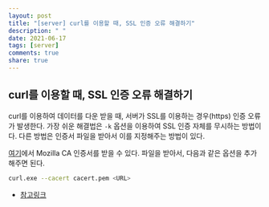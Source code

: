 ```yaml
---
layout: post
title: "[server] curl를 이용할 때, SSL 인증 오류 해결하기"
description: " "
date: 2021-06-17
tags: [server]
comments: true
share: true
---
```



## curl를 이용할 때, SSL 인증 오류 해결하기

curl를 이용하여 데이터를 다운 받을 때, 서버가 SSL를 이용하는 경우(https) 인증 오류가 발생한다. 가장 쉬운 해결법은 `-k` 옵션을 이용하여 SSL 인증 자체를 무시하는 방법이다. 다른 방법은 인증서 파일을 받아서 이를 지정해주는 방법이 있다.

[여기](https://curl.haxx.se/docs/caextract.html)에서 Mozilla CA 인증서를 받을 수 있다. 파일을 받아서, 다음과 같은 옵션을 추가해주면 된다.

```bash
curl.exe --cacert cacert.pem <URL>
```

* [참고링크](https://stackoverflow.com/questions/10079707/https-connection-using-curl-from-command-line)
